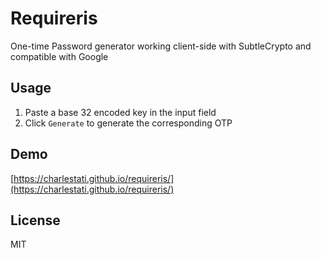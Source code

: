 # Requireris

One-time Password generator working client-side with SubtleCrypto and compatible with Google

## Usage

1. Paste a base 32 encoded key in the input field
2. Click `Generate` to generate the corresponding OTP

## Demo

[https://charlestati.github.io/requireris/](https://charlestati.github.io/requireris/)

## License

MIT
